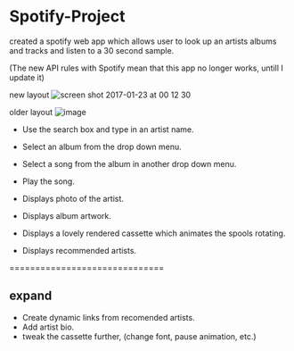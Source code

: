 # Spotify-Project

created a spotify web app which allows user to look up an artists albums and tracks and listen to a 30 second sample.

(The new API rules with Spotify mean that this app no longer works, untill I update it)

new layout
![screen shot 2017-01-23 at 00 12 30](https://cloud.githubusercontent.com/assets/18755619/22187576/16507a0e-e101-11e6-890c-06d8b8ebfb4c.png)

older layout
![image](https://cloud.githubusercontent.com/assets/18755619/18165239/0ae503be-703c-11e6-9bcf-7daa39483a6f.png)

* Use the search box and type in an artist name.
* Select an album from the drop down menu.
* Select a song from the album in another drop down menu.
* Play the song.

* Displays photo of the artist.
* Displays album artwork.
* Displays a lovely rendered cassette which animates the spools rotating.
* Displays recommended artists.

==============================

expand
------

* Create dynamic links from recomended artists.
* Add artist bio.
* tweak the cassette further, (change font, pause animation, etc.)
